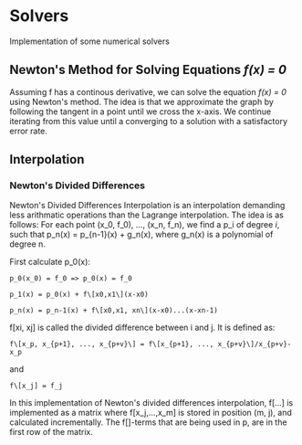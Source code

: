# Solvers
Implementation of some numerical solvers

## Newton's Method for Solving Equations _f(x) = 0_

Assuming f has a continous derivative, we can solve the equation _f(x) = 0_ using Newton's method.
The idea is that we approximate the graph by following the tangent in a point until we cross the x-axis.
We continue iterating from this value until a converging to a solution with a satisfactory error rate.

## Interpolation

### Newton's Divided Differences

Newton's Divided Differences Interpolation is an interpolation demanding less arithmatic operations than the Lagrange interpolation.
The idea is as follows: For each point (x_0, f_0), ..., (x_n, f_n), we find a p_i of degree _i_, such that p_n(x) = p_{n-1}(x) + g_n(x), where g_n(x) is a polynomial of degree n. 

First calculate p_0(x):
    
    p_0(x_0) = f_0 => p_0(x) = f_0

    p_1(x) = p_0(x) + f\[x0,x1\](x-x0)
    
    p_n(x) = p_n-1(x) + f\[x0,x1, xn\](x-x0)...(x-xn-1)

f\[xi, xj\] is called the divided difference between i and j. It is defined as:

    f\[x_p, x_{p+1}, ..., x_{p+v}\] = f\[x_{p+1}, ..., x_{p+v}\]/x_{p+v}-x_p

and

    f\[x_j] = f_j

In this implementation of Newton's divided differences interpolation, f\[...] is implemented as a matrix where f\[x_j,...,x_m] is stored in position (m, j), and calculated incrementally. The f\[]-terms that are being used in p, are in the first row of the matrix.


